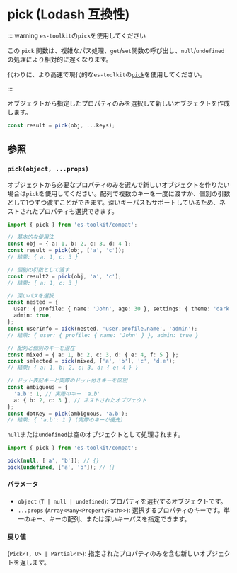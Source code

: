 # pick (Lodash 互換性)

::: warning `es-toolkit`の`pick`を使用してください

この `pick` 関数は、複雑なパス処理、`get`/`set`関数の呼び出し、`null`/`undefined`の処理により相対的に遅くなります。

代わりに、より高速で現代的な`es-toolkit`の[`pick`](../../object/pick.md)を使用してください。

:::

オブジェクトから指定したプロパティのみを選択して新しいオブジェクトを作成します。

```typescript
const result = pick(obj, ...keys);
```

## 参照

### `pick(object, ...props)`

オブジェクトから必要なプロパティのみを選んで新しいオブジェクトを作りたい場合は`pick`を使用してください。配列で複数のキーを一度に渡すか、個別の引数として1つずつ渡すことができます。深いキーパスもサポートしているため、ネストされたプロパティも選択できます。

```typescript
import { pick } from 'es-toolkit/compat';

// 基本的な使用法
const obj = { a: 1, b: 2, c: 3, d: 4 };
const result = pick(obj, ['a', 'c']);
// 結果: { a: 1, c: 3 }

// 個別の引数として渡す
const result2 = pick(obj, 'a', 'c');
// 結果: { a: 1, c: 3 }

// 深いパスを選択
const nested = {
  user: { profile: { name: 'John', age: 30 }, settings: { theme: 'dark' } },
  admin: true,
};
const userInfo = pick(nested, 'user.profile.name', 'admin');
// 結果: { user: { profile: { name: 'John' } }, admin: true }

// 配列と個別のキーを混在
const mixed = { a: 1, b: 2, c: 3, d: { e: 4, f: 5 } };
const selected = pick(mixed, ['a', 'b'], 'c', 'd.e');
// 結果: { a: 1, b: 2, c: 3, d: { e: 4 } }

// ドット表記キーと実際のドット付きキーを区別
const ambiguous = {
  'a.b': 1, // 実際のキー 'a.b'
  a: { b: 2, c: 3 }, // ネストされたオブジェクト
};
const dotKey = pick(ambiguous, 'a.b');
// 結果: { 'a.b': 1 } (実際のキーが優先)
```

`null`または`undefined`は空のオブジェクトとして処理されます。

```typescript
import { pick } from 'es-toolkit/compat';

pick(null, ['a', 'b']); // {}
pick(undefined, ['a', 'b']); // {}
```

#### パラメータ

- `object` (`T | null | undefined`): プロパティを選択するオブジェクトです。
- `...props` (`Array<Many<PropertyPath>>`): 選択するプロパティのキーです。単一のキー、キーの配列、または深いキーパスを指定できます。

#### 戻り値

(`Pick<T, U> | Partial<T>`): 指定されたプロパティのみを含む新しいオブジェクトを返します。
